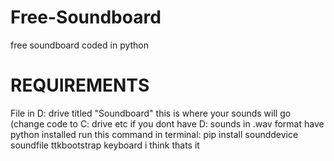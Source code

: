 # Free-Soundboard
free soundboard coded in python

# REQUIREMENTS  
File in D: drive titled "Soundboard" this is where your sounds will go (change code to C: drive etc if you dont have D:
sounds in .wav format
have python installed
run this command in terminal: pip install sounddevice soundfile ttkbootstrap keyboard
i think thats it

